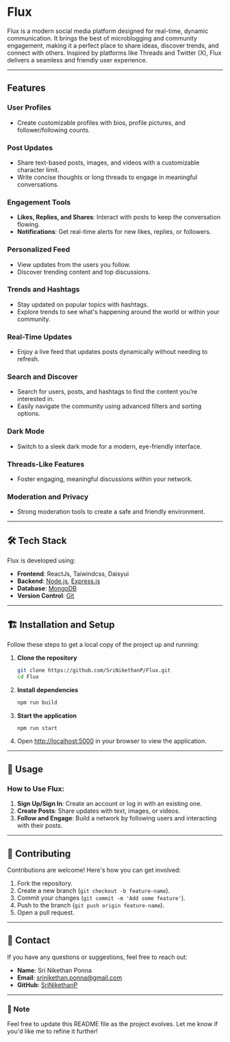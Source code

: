 # Flux  

Flux is a modern social media platform designed for real-time, dynamic communication. It brings the best of microblogging and community engagement, making it a perfect place to share ideas, discover trends, and connect with others. Inspired by platforms like Threads and Twitter (X), Flux delivers a seamless and friendly user experience.  

---

##  Features  

### **User Profiles**  
- Create customizable profiles with bios, profile pictures, and follower/following counts.  

### **Post Updates**  
- Share text-based posts, images, and videos with a customizable character limit.  
- Write concise thoughts or long threads to engage in meaningful conversations.  

### **Engagement Tools**  
- **Likes, Replies, and Shares**: Interact with posts to keep the conversation flowing.  
- **Notifications**: Get real-time alerts for new likes, replies, or followers.  

### **Personalized Feed**  
- View updates from the users you follow.  
- Discover trending content and top discussions.  

### **Trends and Hashtags**  
- Stay updated on popular topics with hashtags.  
- Explore trends to see what's happening around the world or within your community.  

### **Real-Time Updates**  
- Enjoy a live feed that updates posts dynamically without needing to refresh.  

### **Search and Discover**  
- Search for users, posts, and hashtags to find the content you’re interested in.  
- Easily navigate the community using advanced filters and sorting options.  

### **Dark Mode**  
- Switch to a sleek dark mode for a modern, eye-friendly interface.  

### **Threads-Like Features**  
- Foster engaging, meaningful discussions within your network.  

### **Moderation and Privacy**  
- Strong moderation tools to create a safe and friendly environment.  

---

## 🛠️ Tech Stack  

Flux is developed using:  

- **Frontend**: ReactJs, Taiwindcss, Daisyui 
- **Backend**: [Node.js](https://nodejs.org/), [Express.js](https://expressjs.com/)
- **Database**: [MongoDB](https://www.mongodb.com/)  
- **Version Control**: [Git](https://git-scm.com/)  

---

## 🏗️ Installation and Setup  

Follow these steps to get a local copy of the project up and running:  

1. **Clone the repository**  
   ```bash
   git clone https://github.com/SriNikethanP/Flux.git  
   cd Flux  
   ```  

2. **Install dependencies**  
   ```bash
   npm run build 
   ```  

3. **Start the application**  
   ```bash
   npm run start
   ```  

4. Open [http://localhost:5000](http://localhost:5000) in your browser to view the application.  

---

## 🌟 Usage  

### How to Use Flux:  
1. **Sign Up/Sign In**: Create an account or log in with an existing one.  
2. **Create Posts**: Share updates with text, images, or videos.  
3. **Follow and Engage**: Build a network by following users and interacting with their posts.  

---

## 🤝 Contributing  

Contributions are welcome! Here's how you can get involved:  

1. Fork the repository.  
2. Create a new branch (`git checkout -b feature-name`).  
3. Commit your changes (`git commit -m 'Add some feature'`).  
4. Push to the branch (`git push origin feature-name`).  
5. Open a pull request.  

---

## 📧 Contact  

If you have any questions or suggestions, feel free to reach out:  
- **Name**: Sri Nikethan Ponna
- **Email**: [srinikethan.ponna@gmail.com](mailto:srinikethan.ponna@gmail.com)  
- **GitHub**: [SriNikethanP](https://github.com/SriNikethanP)  

---

### 📌 Note  

Feel free to update this README file as the project evolves. Let me know if you'd like me to refine it further!  
